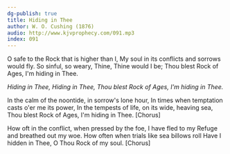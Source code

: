 ```yaml
---
dg-publish: true
title: Hiding in Thee
author: W. O. Cushing (1876)
audio: http://www.kjvprophecy.com/091.mp3
index: 091
---
```


O safe to the Rock that is higher than I,
My soul in its conflicts and sorrows would fly.
So sinful, so weary, Thine, Thine would I be;
Thou blest Rock of Ages, I'm hiding in Thee.

*Hiding in Thee, Hiding in Thee,
Thou blest Rock of Ages, I'm hiding in Thee.*

In the calm of the noontide, in sorrow's lone hour,
In times when temptation casts o'er me its power,
In the tempests of life, on its wide, heaving sea,
Thou blest Rock of Ages, I'm hiding in Thee. [Chorus]

How oft in the conflict, when pressed by the foe,
I have fled to my Refuge and breathed out my woe.
How often when trials like sea billows roll
Have I hidden in Thee, O Thou Rock of my soul. [Chorus]